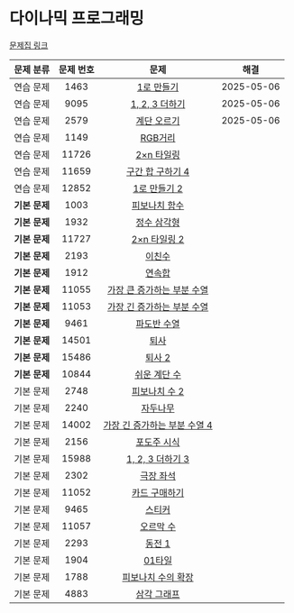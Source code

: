 ﻿# 다이나믹 프로그래밍

[문제집 링크](https://www.acmicpc.net/workbook/view/7319)

| 문제 분류 | 문제 번호 | 문제 | 해결 |
| :--: | :--: | :--: | :--: |
| 연습 문제 | 1463 | [1로 만들기](https://www.acmicpc.net/problem/1463) | 2025-05-06 |
| 연습 문제 | 9095 | [1, 2, 3 더하기](https://www.acmicpc.net/problem/9095) | 2025-05-06 |
| 연습 문제 | 2579 | [계단 오르기](https://www.acmicpc.net/problem/2579) | 2025-05-06 |
| 연습 문제 | 1149 | [RGB거리](https://www.acmicpc.net/problem/1149) |  |
| 연습 문제 | 11726 | [2×n 타일링](https://www.acmicpc.net/problem/11726) |  |
| 연습 문제 | 11659 | [구간 합 구하기 4](https://www.acmicpc.net/problem/11659) |  |
| 연습 문제 | 12852 | [1로 만들기 2](https://www.acmicpc.net/problem/12852) |  |
| **기본 문제** | 1003 | [피보나치 함수](https://www.acmicpc.net/problem/1003) |  |
| **기본 문제** | 1932 | [정수 삼각형](https://www.acmicpc.net/problem/1932) |  |
| **기본 문제** | 11727 | [2×n 타일링 2](https://www.acmicpc.net/problem/11727) |  |
| **기본 문제** | 2193 | [이친수](https://www.acmicpc.net/problem/2193) |  |
| **기본 문제** | 1912 | [연속합](https://www.acmicpc.net/problem/1912) |  |
| **기본 문제** | 11055 | [가장 큰 증가하는 부분 수열](https://www.acmicpc.net/problem/11055) |  |
| **기본 문제** | 11053 | [가장 긴 증가하는 부분 수열](https://www.acmicpc.net/problem/11053) |  |
| **기본 문제** | 9461 | [파도반 수열](https://www.acmicpc.net/problem/9461) |  |
| **기본 문제** | 14501 | [퇴사](https://www.acmicpc.net/problem/14501) |  |
| **기본 문제** | 15486 | [퇴사 2](https://www.acmicpc.net/problem/15486) |  |
| **기본 문제** | 10844 | [쉬운 계단 수](https://www.acmicpc.net/problem/10844) |  |
| 기본 문제 | 2748 | [피보나치 수 2](https://www.acmicpc.net/problem/2748) |  |
| 기본 문제 | 2240 | [자두나무](https://www.acmicpc.net/problem/2240) |  |
| 기본 문제 | 14002 | [가장 긴 증가하는 부분 수열 4](https://www.acmicpc.net/problem/14002) |  |
| 기본 문제 | 2156 | [포도주 시식](https://www.acmicpc.net/problem/2156) |  |
| 기본 문제 | 15988 | [1, 2, 3 더하기 3](https://www.acmicpc.net/problem/15988) |  |
| 기본 문제 | 2302 | [극장 좌석](https://www.acmicpc.net/problem/2302) |  |
| 기본 문제 | 11052 | [카드 구매하기](https://www.acmicpc.net/problem/11052) |  |
| 기본 문제 | 9465 | [스티커](https://www.acmicpc.net/problem/9465) |  |
| 기본 문제 | 11057 | [오르막 수](https://www.acmicpc.net/problem/11057) |  |
| 기본 문제 | 2293 | [동전 1](https://www.acmicpc.net/problem/2293) |  |
| 기본 문제 | 1904 | [01타일](https://www.acmicpc.net/problem/1904) |  |
| 기본 문제 | 1788 | [피보나치 수의 확장](https://www.acmicpc.net/problem/1788) |  |
| 기본 문제 | 4883 | [삼각 그래프](https://www.acmicpc.net/problem/4883) |  |
